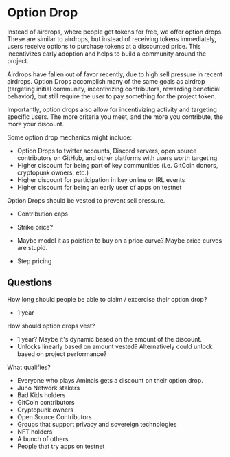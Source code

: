 # Option Drop
Instead of airdrops, where people get tokens for free, we offer option drops. These are similar to airdrops, but instead of receiving tokens immediately, users receive options to purchase tokens at a discounted price. This incentivizes early adoption and helps to build a community around the project.

Airdrops have fallen out of favor recently, due to high sell pressure in recent airdrops. Option Drops accomplish many of the same goals as airdrop (targeting initial community, incentivizing contributors, rewarding beneficial behavior), but still require the user to pay something for the project token.

Importantly, option drops also allow for incentivizing activity and targeting specific users. The more criteria you meet, and the more you contribute, the more your discount.

Some option drop mechanics might include:
- Option Drops to twitter accounts, Discord servers, open source contributors on GitHub, and other platforms with users worth targeting
- Higher discount for being part of key communities (i.e. GitCoin donors, cryptopunk owners, etc.)
- Higher discount for participation in key online or IRL events
- Higher discount for being an early user of apps on testnet

Option Drops should be vested to prevent sell pressure.

- Contribution caps
- Strike price?

- Maybe model it as poistion to buy on a price curve? Maybe price curves are stupid.
- Step pricing


## Questions

How long should people be able to claim / excercise their option drop?
- 1 year

How should option drops vest?
- 1 year? Maybe it's dynamic based on the amount of the discount.
- Unlocks linearly based on amount vested? Alternatively could unlock based on project performance?

What qualifies?
- Everyone who plays Aminals gets a discount on their option drop.
- Juno Network stakers
- Bad Kids holders
- GitCoin contributors
- Cryptopunk owners
- Open Source Contributors
- Groups that support privacy and sovereign technologies
- NFT holders
- A bunch of others
- People that try apps on testnet
